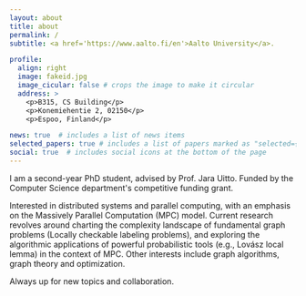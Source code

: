 ```yaml
---
layout: about
title: about
permalink: /
subtitle: <a href='https://www.aalto.fi/en'>Aalto University</a>.

profile:
  align: right
  image: fakeid.jpg
  image_cicular: false # crops the image to make it circular
  address: >
    <p>B315, CS Building</p>
    <p>Konemiehentie 2, 02150</p>
    <p>Espoo, Finland</p>

news: true  # includes a list of news items
selected_papers: true # includes a list of papers marked as "selected={true}"
social: true  # includes social icons at the bottom of the page
---
```


I am a second-year PhD student, advised by Prof. Jara Uitto. Funded by the Computer Science department's competitive funding grant.

Interested in distributed systems and parallel computing, with an emphasis on the Massively Parallel Computation (MPC) model. Current research revolves around charting the complexity landscape of fundamental graph problems (Locally checkable labeling problems), and exploring the algorithmic applications of powerful probabilistic tools (e.g., Lovász local lemma) in the context of MPC. Other interests include graph algorithms, graph theory and optimization.

Always up for new topics and collaboration.
